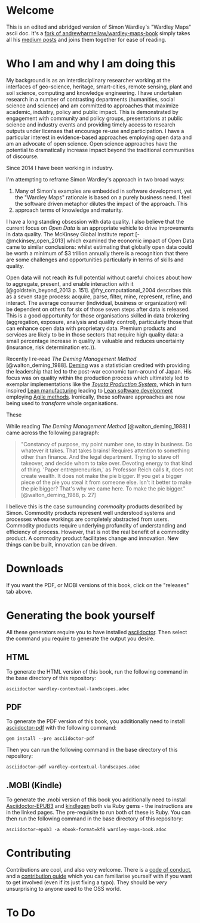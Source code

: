 # Welcome
This is an edited and abridged version of Simon Wardley's "Wardley Maps" ascii doc. It's a [fork of andrewharmellaw/wardley-maps-book](https://github.com/andrewharmellaw/wardley-maps-book)  simply takes all his [medium posts](https://medium.com/wardleymaps) and joins them together for ease of reading.  

# Who I am and why I am doing this

My background is as an interdisciplinary researcher working at the interfaces of geo-science, heritage, smart-cities, remote sensing, plant and soil science, computing and knowledge engineering. I have undertaken research in a number of contrasting departments (humanities, social science and science) and am committed to approaches that maximize academic, industry, policy and public impact. This is demonstrated by engagement with community and policy groups, presentations at public science and industry events and providing timely access to research outputs under licenses that encourage re-use and participation. I have a particular interest in evidence-based approaches employing open data and am an advocate of open science. Open science approaches have the potential to dramatically increase impact beyond the traditional communities of discourse.

Since 2014 I have been working in industry.

I'm attempting to reframe Simon Wardley's approach in two broad ways:

1. Many of Simon's examples are embedded in software development, yet the "Wardley Maps" rationale is based on a purely business need. I feel the software driven metaphor dilutes the impact of the approach. This  
2. approach terms of knowledge and maturity. 

I have a long standing obsession with data quality. I also believe that the current focus on *Open Data* is an appropriate vehicle to drive improvements in data quality. The McKinsey Global Institute report [-@mckinsey_open_2013] which examined the economic impact of Open Data came to similar conclusions: whilst estimating that globally open data could be worth a minimum of $3 trillion annually there is a recognition that there are some challenges and opportunities particularly in terms of skills and quality.

Open data will not reach its full potential without careful choices about how to aggregate, present, and enable interaction with it [@goldstein_beyond_2013 p. 151]. @fry_computational_2004 describes this as a seven stage process: acquire, parse, filter, mine, represent, refine, and interact. The average consumer (individual, business or organization) will be dependent on others for six of those seven steps after data is released. This is a good opportunity for those organisations skilled in data brokering (aggregation, exposure, analysis and quality control), particularly those that can enhance open data with proprietary data. Premium products and services are likely to be in those sectors that require high quality data: a small percentage increase in quality is valuable and reduces uncertainty (insurance, risk determination etc.)). 

Recently I re-read *The Deming Management Method* [@walton_deming_1988]. [Deming](http://en.wikipedia.org/wiki/W._Edwards_Deming) was a statistician credited with providing the leadership that led to the post-war economic turn-around of Japan. His focus was on quality within the production process which ultimately led to exemplar implementations like the [*Toyota Production System*](http://en.wikipedia.org/wiki/Toyota_Production_System), which in turn inspired [Lean manufacturing](http://en.wikipedia.org/wiki/Lean_manufacturing) leading to [Lean software development](http://en.wikipedia.org/wiki/Lean_software_development) employing [Agile methods](http://en.wikipedia.org/wiki/Agile_software_development). Ironically, these software approaches are now being used to *transform* whole organisations. 

These 

While reading *The Deming Management Method* [@walton_deming_1988] I came across the following paragraph:

> "Constancy of purpose, my point number one, to stay in business. Do whatever it takes. That takes brains! Requires attention to something other than finance. And the legal department. Trying to stave off takeover, and decide whom to take over. Devoting energy to that kind of thing. 'Paper entrepreneurism,' as Professor Reich calls it, does not create wealth. It does not make the pie bigger. If you get a bigger piece of the pie you steal it from someone else. Isn't it better to make the pie bigger? That's why we came here. To make the pie bigger." [@walton_deming_1988, p. 27]

I believe this is the case surrounding *commodity* products described by Simon. Commodity products represent well understood systems and processes whose workings are completely abstracted from users. Commodity products require underlying profundity of understanding and efficiency of process. However, that is not the real benefit of a commodity product. A commodity product facilitates change and innovation. New things can be built, innovation can be driven.   


# Downloads
If you want the PDF, or MOBI versions of this book, click on the "releases" tab above.

# Generating the book yourself
All these generators require you to have installed [asciidoctor](https://asciidoctor.org/docs/user-manual/). Then select the command you require to generate the output you desire.

## HTML 
To generate the HTML version of this book, run the following command in the base directory of this repository:

    asciidoctor wardley-contextual-landscapes.adoc

## PDF
To generate the PDF version of this book, you additionally need to install [asciidoctor-pdf](https://asciidoctor.cn/docs/convert-asciidoc-to-pdf/) with the following command:

    gem install --pre asciidoctor-pdf

Then you can run the following command in the base directory of this repository:

    asciidoctor-pdf wardley-contextual-landscapes.adoc

## .MOBI (Kindle)
To generate the .mobi version of this book you additionally need to install [Asciidoctor-EPUB3](https://asciidoctor.org/docs/asciidoctor-epub3/) and [kindlegen](https://rubygems.org/gems/kindlegen/versions/3.0.3) both via  Ruby gems - the instructions are in the linked pages.  The pre-requisite to run both of these is Ruby. You can then run the following command in the base directory of this repository:

    asciidoctor-epub3 -a ebook-format=kf8 wardley-maps-book.adoc

# Contributing
Contributions are cool, and also very welcome.  There is a [code of conduct](CODE_OF_CONDUCT.md), and a [contribution guide](CONTRIBUTING.md) which you can familiarise yourself with if you want to get involved (even if its just fixing a typo).  They should be _very_ unsurprising to anyone used to the OSS world.

# To Do
